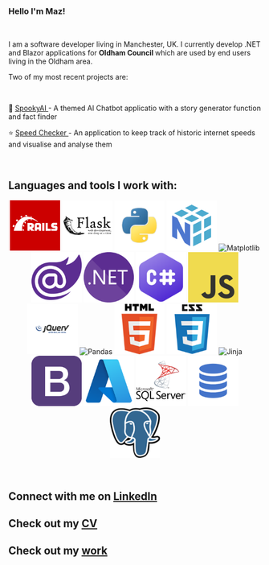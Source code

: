 ### Hello I'm Maz!  

<br>

I am a software developer living in Manchester, UK.
I currently develop .NET and Blazor applications for <strong> Oldham Council </strong> which are used by end users living in the Oldham area. 

Two of my most recent projects are: 

 <br>
  
  🎸 <a href="https://github.com/MazElgonemy/Melomane"> SpookyAI </a> - A themed AI Chatbot applicatio with a story generator function and fact finder 
  
  ⭐ <a href="https://github.com/MazElgonemy/Paparazzi-ego-booster"> Speed Checker </a> - An application to keep track of historic internet speeds and visualise and analyse them
  
  <br>
  
  ## Languages and tools I work with: 



<p align="center">
  <img src="https://raw.githubusercontent.com/github/explore/main/topics/rails/rails.png" alt="Ruby on Rails" width="100" />
  <img src="https://raw.githubusercontent.com/github/explore/main/topics/flask/flask.png" alt="Flask" width="100" />
  <img src="https://raw.githubusercontent.com/github/explore/main/topics/python/python.png" alt="Python" width="100" />
  <img src="https://raw.githubusercontent.com/github/explore/main/topics/numpy/numpy.png" alt="Numpy" width="100" />
  <img src="https://matplotlib.org/_static/images/logo2.svg" alt="Matplotlib" width="100" />
  <img src="https://raw.githubusercontent.com/github/explore/main/topics/blazor/blazor.png" alt="Blazor" width="100" />
  <img src="https://raw.githubusercontent.com/github/explore/main/topics/dotnet/dotnet.png" alt=".NET 8" width="100" />
  <img src="https://raw.githubusercontent.com/github/explore/main/topics/csharp/csharp.png" alt="C#" width="100" />
  <img src="https://raw.githubusercontent.com/github/explore/main/topics/javascript/javascript.png" alt="JavaScript" width="100" />
  <img src="https://raw.githubusercontent.com/github/explore/main/topics/jquery/jquery.png" alt="JQuery" width="100" />
  <img src="https://raw.githubusercontent.com/github/explore/main/topics/pandas/pandas.png" alt="Pandas" width="100" />
  <img src="https://raw.githubusercontent.com/github/explore/main/topics/html/html.png" alt="HTML" width="100" />
  <img src="https://raw.githubusercontent.com/github/explore/main/topics/css/css.png" alt="CSS" width="100" />
  <img src="https://raw.githubusercontent.com/github/explore/main/topics/jinja/jinja.png" alt="Jinja" width="100" />
  <img src="https://raw.githubusercontent.com/github/explore/main/topics/bootstrap/bootstrap.png" alt="Bootstrap" width="100" />
  <img src="https://raw.githubusercontent.com/github/explore/main/topics/azure/azure.png" alt="Azure" width="100" />
  <img src="https://raw.githubusercontent.com/github/explore/main/topics/sql-server/sql-server.png" alt="Microsoft SQL Server" width="100" />
  <img src="https://raw.githubusercontent.com/github/explore/main/topics/sql/sql.png" alt="SQL" width="100" />
  <img src="https://raw.githubusercontent.com/github/explore/main/topics/postgresql/postgresql.png" alt="PostgreSQL" width="100" />
</p>

   <br> 
   
## Connect with me on <a href="www.linkedin.com/in/mazelgonemy1997" target="_blank"> LinkedIn </a>
## Check out my <a href="https://flowcv.com/resume/ls25iiiq7d" target="_blank">  CV </a>
## Check out my <a href="https://troopl.com/mazelgonemy"> work </a>

<!--
**MazElgonemy/MazElgonemy** is a ✨ _special_ ✨ repository because its `README.md` (this file) appears on your GitHub profile.

Here are some ideas to get you started:

- 🔭 I’m currently working on ...
- 🌱 I’m currently learning ...
- 👯 I’m looking to collaborate on ...
- 🤔 I’m looking for help with ...
- 💬 Ask me about ...
- 📫 How to reach me: ...
- 😄 Pronouns: ...
- ⚡ Fun fact: ...
-->
